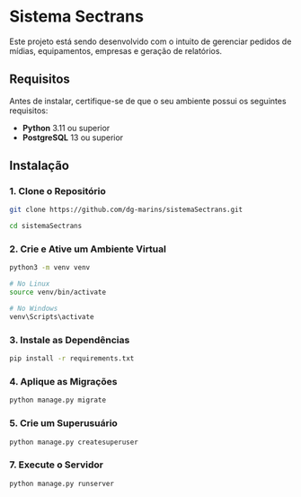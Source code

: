# Sistema Sectrans

Este projeto está sendo desenvolvido com o intuito de gerenciar pedidos de mídias, equipamentos, empresas e geração de relatórios.

## Requisitos

Antes de instalar, certifique-se de que o seu ambiente possui os seguintes requisitos:

- **Python** 3.11 ou superior
- **PostgreSQL** 13 ou superior

## Instalação

### 1. Clone o Repositório

```bash
git clone https://github.com/dg-marins/sistemaSectrans.git

cd sistemaSectrans
```

### 2. Crie e Ative um Ambiente Virtual

```bash
python3 -m venv venv

# No Linux
source venv/bin/activate  

# No Windows
venv\Scripts\activate
```

### 3. Instale as Dependências

```bash
pip install -r requirements.txt
```

### 4. Aplique as Migrações

```bash
python manage.py migrate
```

### 5. Crie um Superusuário

```bash
python manage.py createsuperuser
```

### 7. Execute o Servidor

```bash
python manage.py runserver
```